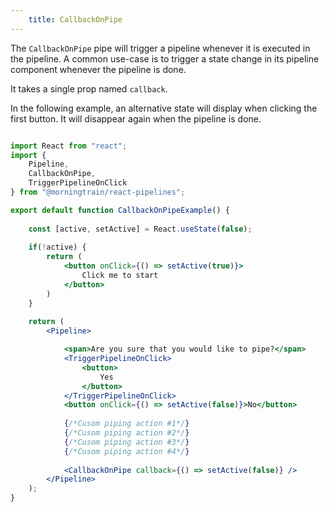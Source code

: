 ```yaml
---
    title: CallbackOnPipe
---
```


The `CallbackOnPipe` pipe will trigger a pipeline whenever it is executed in the pipeline.
A common use-case is to trigger a state change in its pipeline component whenever the pipeline is done.

It takes a single prop named `callback`.

In the following example, an alternative state will display when clicking the first button. It will disappear again when the pipeline is done.

```jsx

import React from "react";
import {
    Pipeline, 
    CallbackOnPipe, 
    TriggerPipelineOnClick
} from "@morningtrain/react-pipelines";

export default function CallbackOnPipeExample() {
    
    const [active, setActive] = React.useState(false);
    
    if(!active) {
        return (
            <button onClick={() => setActive(true)}>
                Click me to start
            </button>
        )
    }
    
    return (
        <Pipeline>

            <span>Are you sure that you would like to pipe?</span>
            <TriggerPipelineOnClick>
                <button>
                    Yes
                </button>
            </TriggerPipelineOnClick>
            <button onClick={() => setActive(false)}>No</button>            
            
            {/*Cusom piping action #1*/}
            {/*Cusom piping action #2*/}
            {/*Cusom piping action #3*/}
            {/*Cusom piping action #4*/}
            
            <CallbackOnPipe callback={() => setActive(false)} />
        </Pipeline>
    );
}

```
